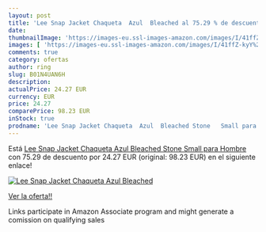 ```yaml
---
layout: post
title: 'Lee Snap Jacket Chaqueta  Azul  Bleached al 75.29 % de descuento'
date: 
thumbnailImage: 'https://images-eu.ssl-images-amazon.com/images/I/41ffZ-kyY%2BL._SL200_.jpg'
images: [ 'https://images-eu.ssl-images-amazon.com/images/I/41ffZ-kyY%2BL._SL200_.jpg' ]
comments: true
category: ofertas
author: ring
slug: B01N4UAN6H
description:
actualPrice: 24.27 EUR
currency: EUR
price: 24.27
comparePrice: 98.23 EUR
inStock: true
prodname: 'Lee Snap Jacket Chaqueta  Azul  Bleached Stone   Small para Hombre'
---
```


Está [Lee Snap Jacket Chaqueta  Azul  Bleached Stone   Small para Hombre](https://www.amazon.es/dp/B01N4UAN6H/?tag=tolees-21) con 75.29 de descuento por 24.27 EUR (original: 98.23 EUR) en el siguiente enlace!

[![Lee Snap Jacket Chaqueta  Azul  Bleached](https://images-eu.ssl-images-amazon.com/images/I/41ffZ-kyY%2BL._SL200_.jpg)](https://www.amazon.es/dp/B01N4UAN6H/?tag=tolees-21)

[Ver la oferta!!](https://www.amazon.es/dp/B01N4UAN6H/?tag=tolees-21)

Links participate in Amazon Associate program and might generate a comission on qualifying sales


